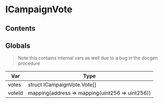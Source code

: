 # ICampaignVote





## Contents
<!-- START doctoc -->
<!-- END doctoc -->

## Globals

> Note this contains internal vars as well due to a bug in the docgen procedure

| Var | Type |
| --- | --- |
| votes | struct ICampaignVote.Vote[] |
| voteId | mapping(address => mapping(uint256 => uint256)) |





